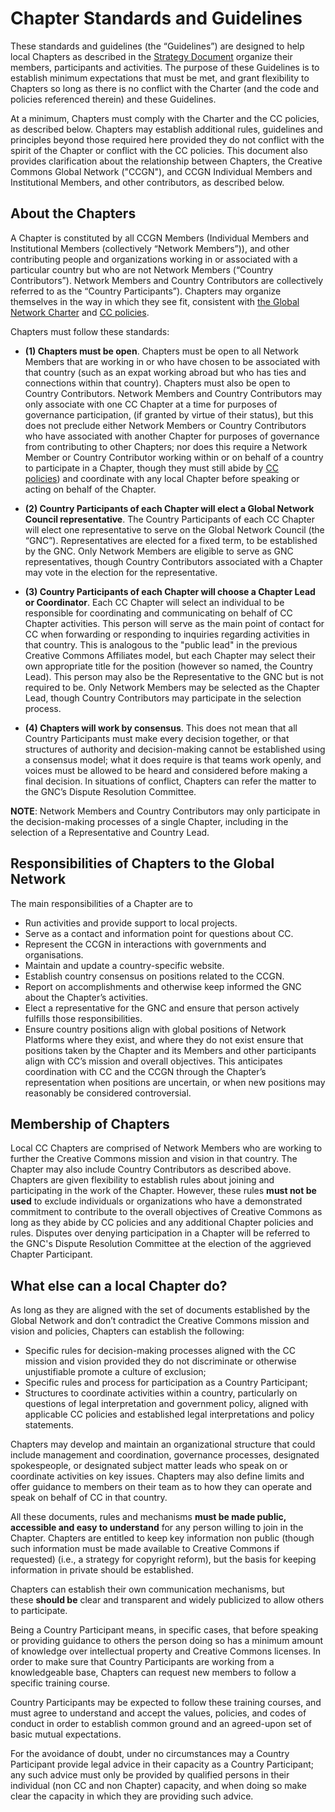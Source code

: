 
# Chapter Standards and Guidelines

These standards and guidelines (the “Guidelines”) are designed to help local Chapters as described in the [Strategy Document](https://creativecommons.org/wp-content/uploads/2017/05/GlobalNetworkStrategy-Final.pdf) organize their members, participants and activities. The purpose of these Guidelines is to establish minimum expectations that must be met, and grant flexibility to Chapters so long as there is no conflict with the Charter (and the code and policies referenced therein) and these Guidelines. 

At a minimum, Chapters must comply with the Charter and the CC policies, as described below. Chapters may establish additional rules, guidelines and principles beyond those required here provided they do not conflict with the spirit of the Chapter or conflict with the CC policies. This document also provides clarification about the relationship between Chapters, the Creative Commons Global 
Network ("CCGN"), and CCGN Individual Members and Institutional Members, and other contributors, as described below.

## About the Chapters

A Chapter is constituted by all CCGN Members (Individual Members and Institutional Members (collectively “Network Members”)), and other contributing people and organizations working in or associated with a particular country but who are not Network Members (“Country Contributors”). Network Members and Country Contributors are collectively referred to as the “Country Participants”). Chapters may organize themselves in the way in which they see fit, consistent with [the Global Network Charter](https://creativecommons.org/network/charter/) and [CC policies](https://creativecommons.org/policies).

Chapters must follow these standards:

* **(1) Chapters must be open**. Chapters must be open to all Network Members that are working in or who have chosen to be associated with that country (such as an expat working abroad but who has ties and connections within that country). Chapters must also be open to Country Contributors. Network Members and Country Contributors may only associate with one CC Chapter at a time for purposes of governance participation, (if granted by virtue of their status), but this does not preclude either Network Members or Country Contributors who have associated with another Chapter for purposes of governance from contributing to other Chapters; nor does this require a Network Member or Country Contributor working within or on behalf of a country to participate in a Chapter, though they must still abide by [CC policies](https://creativecommons.org/policies)) and coordinate with any local Chapter before speaking or acting on behalf of the Chapter.

* **(2) Country Participants of each Chapter will elect a Global Network Council representative**. The Country Participants of each CC Chapter will elect one representative to serve on the Global Network Council (the “GNC”). Representatives are elected for a fixed term, to be established by the GNC. Only Network Members are eligible to serve as GNC representatives, though Country Contributors associated with a Chapter may vote in the election for the representative.  

* **(3) Country Participants of each Chapter will choose a Chapter Lead or Coordinator**. Each CC Chapter will select an individual to be responsible for coordinating and communicating on behalf of CC Chapter activities. This person will serve as the main point of contact for CC when forwarding or responding to inquiries regarding activities in that country. This is analogous to the "public lead" in the previous Creative Commons Affiliates model, but each Chapter may select their own appropriate title for the position (however so named, the Country Lead). This person may also be the Representative to the GNC but is not required to be. Only Network Members may be selected as the Chapter Lead, though Country Contributors may participate in the selection process.

* **(4) Chapters will work by consensus**. This does not mean that all Country Participants must make every decision together, or that structures of authority and decision-making cannot be established using a consensus model; what it does require is that teams work openly, and voices must be allowed to be heard and considered before making a final decision. In situations of conflict, Chapters can refer the matter to the GNC’s Dispute Resolution Committee.

**NOTE**: Network Members and Country Contributors may only participate in the decision-making processes of a single Chapter, including in the selection of a  Representative and Country Lead. 

## Responsibilities of Chapters to the Global Network

The main responsibilities of a Chapter are to 

* Run activities and provide support to local projects.
* Serve as a contact and information point for questions about CC.
* Represent the CCGN in interactions with governments and organisations.
* Maintain and update a country-specific website.
* Establish country consensus on positions related to the CCGN.
* Report on accomplishments and otherwise keep informed the GNC about the Chapter’s activities.
* Elect a representative for the GNC and ensure that person actively fulfills those responsibilities.
* Ensure country positions align with global positions of Network Platforms where they exist, and where they do not exist ensure that positions taken by the Chapter and its Members and other participants align with CC’s mission and overall objectives. This anticipates coordination with CC and the CCGN through the Chapter’s representation when positions are uncertain, or when new positions may reasonably be considered controversial.

## Membership of Chapters

Local CC Chapters are comprised of Network Members who are working to further the Creative Commons mission and vision in that country. The Chapter may also include Country Contributors as described above. Chapters are given flexibility to establish rules about joining and participating in the work of the Chapter. However, these rules **must not be used** to exclude individuals or organizations who have a demonstrated commitment to contribute to the overall objectives of Creative Commons as long as they abide by CC policies and any additional Chapter policies and rules. Disputes over denying participation in a Chapter will be referred to the GNC's Dispute Resolution Committee at the election of the aggrieved Chapter Participant. 

## What else can a local Chapter do?

As long as they are aligned with the set of documents established by the Global Network and don’t contradict the Creative Commons mission and vision and policies, Chapters can establish the following:

* Specific rules for decision-making processes aligned with the CC mission and vision provided they do not discriminate or otherwise unjustifiable promote a culture of exclusion;
* Specific rules and process for participation as a Country Participant;
* Structures to coordinate activities within a country, particularly on questions of legal interpretation and government policy, aligned with applicable CC policies and established legal interpretations and policy statements.

Chapters may develop and maintain an organizational structure that could include management and coordination, governance processes, designated spokespeople, or designated subject matter leads who speak on or coordinate activities on key issues. Chapters may also define limits and offer guidance to members on their team as to how they can operate and speak on behalf of CC in that country.

All these documents, rules and mechanisms **must be made public, accessible and easy to understand** for any person willing to join in the Chapter. Chapters are entitled to keep key information non public (though such information must be made available to Creative Commons if requested) (i.e., a strategy for copyright reform), but the basis for keeping information in private should be established.

Chapters can establish their own communication mechanisms, but these **should be** clear and transparent and widely publicized to allow others to participate.

Being a Country Participant means, in specific cases, that before speaking or providing guidance to others the person doing so has a minimum amount of knowledge over intellectual property and Creative Commons licenses. In order to make sure that Country Participants are working from a knowledgeable base, Chapters can request new members to follow a specific training course.

Country Participants may be expected to follow these training courses, and must agree to understand and accept the values, policies, and codes of conduct in order to establish common ground and an agreed-upon set of basic mutual expectations.

For the avoidance of doubt, under no circumstances may a Country Participant provide legal advice in their capacity as a Country Participant; any such advice must only be provided by qualified persons in their individual (non CC and non Chapter) capacity, and when doing so make clear the capacity in which they are providing such advice.
